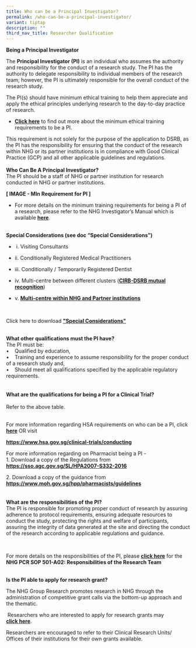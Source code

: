 ```yaml
---
title: Who can be a Principal Investigator?
permalink: /who-can-be-a-principal-investigator/
variant: tiptap
description: ""
third_nav_title: Researcher Qualification
---
```

<p><strong>Being a Principal Investigator</strong>
</p>
<p>The <strong>Principal Investigator (PI)</strong> is an individual who assumes
the authority and responsibility for the conduct of a research study. The
PI has the authority to delegate responsibility to individual members of
the research team; however, the PI is ultimately responsible for the overall
conduct of the research study.</p>
<p>The PI(s) should have minimum ethical training to help them appreciate
and apply the ethical principles underlying research to the day-to-day
practice of research.</p>
<ul data-tight="true" class="tight">
<li>
<p><strong><a href="https://www.research.nhg.com.sg/wps/wcm/connect/romp/nhgromp/06+conducting+research/intro+min+training+requirements" rel="noopener noreferrer nofollow" target="_blank"><u>Click here</u></a></strong> to
find out more about the minimum ethical training requirements to be a PI.</p>
</li>
</ul>
<p>This requirement is not solely for the purpose of the application to DSRB,
as the PI has the responsibility for ensuring that the conduct of the research
within NHG or its partner institutions is in compliance with Good Clinical
Practice (GCP) and all other applicable guidelines and regulations.
<br>
<br><strong>Who Can Be A Principal Investigator?</strong>
<br>The PI should be a staff of NHG or partner institution for research conducted
in NHG or partner institutions.</p>
<p><strong>[ IMAGE - MIn Requirement for PI ] </strong>
</p>
<p></p>
<ul data-tight="true" class="tight">
<li>
<p>For more details on the minimum training requirements for being a PI of
a research, please refer to the NHG Investigator’s Manual which is available&nbsp;<strong><a href="https://www.research.nhg.com.sg/wps/wcm/connect/romp/nhgromp/07+resources/nhg+investigator+manual" rel="noopener noreferrer nofollow" target="_blank"><u>here</u></a></strong>.</p>
</li>
</ul>
<p>
<br><strong>Special Considerations (see doc “Special Considerations”)</strong>
</p>
<ul data-tight="true" class="tight">
<li>
<p>&nbsp;i. Visiting Consultants</p>
</li>
<li>
<p>ii. Conditionally Registered Medical Practitioners</p>
</li>
<li>
<p>iii. Conditionally / Temporarily Registered Dentist</p>
</li>
<li>
<p>iv. Multi-centre between different clusters (<strong><a href="https://www.research.nhg.com.sg/wps/wcm/connect/romp/nhgromp/02+ethics+and+quality/dsrb+policy+updates/dsrb+announcements" rel="noopener noreferrer nofollow" target="_self"><u>CIRB-DSRB mutual recognition</u></a></strong>)&nbsp;</p>
</li>
<li>
<p>v. <strong><a href="https://www.research.nhg.com.sg/wps/wcm/connect/romp/nhgromp/02+ethics+and+quality/dsrb+policy+updates/dsrb+announcements" rel="noopener noreferrer nofollow" target="_self"><u>Multi-centre within NHG and Partner institutions</u></a></strong>
</p>
</li>
</ul>
<p>&nbsp;</p>
<p>Click here to download <strong><a href="https://www.research.nhg.com.sg/wps/wcm/connect/1c50ca21-c521-40fb-9f8c-11860a390631/Special+Considerations_v+May2022.pdf?MOD=AJPERES&amp;CVID=o5cogXM&amp;CVID=o5cogXM&amp;CVID=o5cogXM&amp;CVID=o5cogXM&amp;CVID=o5cogXM" rel="noopener noreferrer nofollow" target="_blank"><u>"Special Considerations"</u></a></strong>&nbsp;</p>
<p>
<br><strong>What other qualifications must the PI have?</strong>
<br>The PI must be:
<br>•&nbsp;&nbsp; &nbsp;Qualified by education,
<br>•&nbsp;&nbsp; &nbsp;Training and experience to assume responsibility for
the proper conduct of a research study and,
<br>•&nbsp;&nbsp; &nbsp;Should meet all qualifications specified by the applicable
regulatory requirements.
<br>
<br>
<br><strong>What are the qualifications for being a PI for a Clinical Trial?</strong>
<br>
<br>Refer to the above table.</p>
<p>
<br>For more information regarding HSA requirements on who can be a PI, click <strong><a href="https://www.hsa.gov.sg/clinical-trials/conducting" rel="noopener noreferrer nofollow" target="_blank"><u>here</u></a></strong>&nbsp;OR
visit</p>
<p><strong><a href="https://www.research.nhg.com.sg/wps/wcm/connect/romp/nhgromp/06+conducting+research/intro+min+training+requirements" rel="noopener noreferrer nofollow" target="_blank"><u>https://www.hsa.gov.sg/clinical-trials/conducting</u></a></strong>
</p>
<p>For more information regarding on Pharmacist being a PI -
<br>1. Download a copy of the Regulations from <strong><a href="https://www.research.nhg.com.sg/wps/wcm/connect/romp/nhgromp/06+conducting+research/intro+min+training+requirements" rel="noopener noreferrer nofollow" target="_blank"><u>https://sso.agc.gov.sg/SL/HPA2007-S332-2016</u></a></strong>
</p>
<p>2. Download a copy of the guidance from <strong><a href="https://www.research.nhg.com.sg/wps/wcm/connect/romp/nhgromp/06+conducting+research/intro+min+training+requirements" rel="noopener noreferrer nofollow" target="_blank"><u>https://www.moh.gov.sg/hpp/pharmacists/guidelines</u></a></strong>&nbsp;&nbsp;
<br>
<br>
<br><strong>What are the responsibilities of the PI?</strong>
<br>The PI is responsible for promoting proper conduct of research by assuring
adherence to protocol requirements, ensuring adequate resources to conduct
the study, protecting the rights and welfare of participants, assuring
the integrity of data generated at the site and directing the conduct of
the research according to applicable regulations and guidance.</p>
<p>&nbsp;</p>
<p>For more details on the responsibilities of the PI, please <strong><a href="https://www.research.nhg.com.sg/wps/wcm/connect/romp/nhgromp/resources/pcr+sops+and+templates" rel="noopener noreferrer nofollow" target="_blank"><u>click&nbsp;here</u></a></strong> for
the <strong>NHG PCR SOP 501-A02: Responsibilities of the Research Team</strong>
</p>
<p>
<br><strong>Is the PI able to apply for research grant?</strong>
</p>
<p>The NHG&nbsp;Group Research&nbsp;promotes research in NHG through the
administration of competitive grant calls via the bottom-up approach and
the thematic.</p>
<p>&nbsp;Researchers who are interested to apply for research grants may <strong><a href="https://www.research.nhg.com.sg/wps/wcm/connect/romp/nhgromp/03+research+grants/grant+overview" rel="noopener noreferrer nofollow" target="_blank"><u>click&nbsp;here</u></a></strong>.</p>
<p>Researchers are encouraged to refer to their Clinical Research Units/
Offices of their institutions for their own grants available.</p>
<p></p>
<p></p>